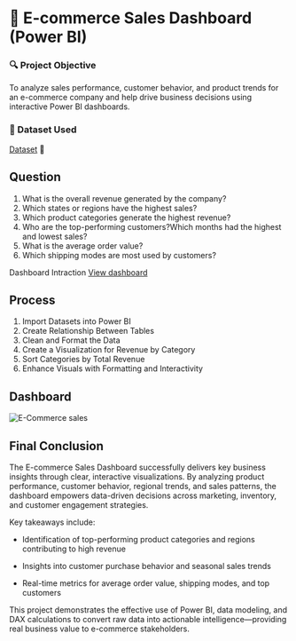 # 🛒 E-commerce Sales Dashboard (Power BI)

### 🔍 Project Objective
To analyze sales performance, customer behavior, and product trends for an e-commerce company and help drive business decisions using interactive Power BI dashboards.
###  📁 Dataset Used
<a href="https://github.com/siddhantongithub/Data-analysis-/blob/main/Details.csv">
<a href="https://github.com/siddhantongithub/Data-analysis-/blob/main/Orders.csv">Dataset</a> 📝

  
## Question
 1. What is the overall revenue generated by the company?
 2. Which states or regions have the highest sales?
 3. Which product categories generate the highest revenue?
 4. Who are the top-performing customers?Which months had the highest and lowest sales? 
 5. What is the average order value?
 6. Which shipping modes are most used by customers?

Dashboard Intraction <a href="https://github.com/siddhantongithub/Data-analysis-/blob/main/E-Commerce%20sales%20.png">View dashboard</a> 

## Process
1. Import Datasets into Power BI
2. Create Relationship Between Tables
3. Clean and Format the Data
4. Create a Visualization for Revenue by Category
5. Sort Categories by Total Revenue
6. Enhance Visuals with Formatting and Interactivity

## Dashboard
![E-Commerce sales ](https://github.com/user-attachments/assets/240997c9-c90b-4da4-8c4f-ea7e2f5ec22b)


## Final Conclusion
The E-commerce Sales Dashboard successfully delivers key business insights through clear, interactive visualizations. By analyzing product performance, customer behavior, regional trends, and sales patterns, the dashboard empowers data-driven decisions across marketing, inventory, and customer engagement strategies.

Key takeaways include:

* Identification of top-performing product categories and regions contributing to high revenue

* Insights into customer purchase behavior and seasonal sales trends

* Real-time metrics for average order value, shipping modes, and top customers

This project demonstrates the effective use of Power BI, data modeling, and DAX calculations to convert raw data into actionable intelligence—providing real business value to e-commerce stakeholders.
